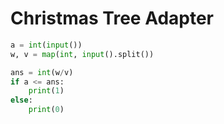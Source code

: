 # Christmas Tree Adapter

```python
a = int(input())
w, v = map(int, input().split())

ans = int(w/v)
if a <= ans:
    print(1)
else:
    print(0)
```
